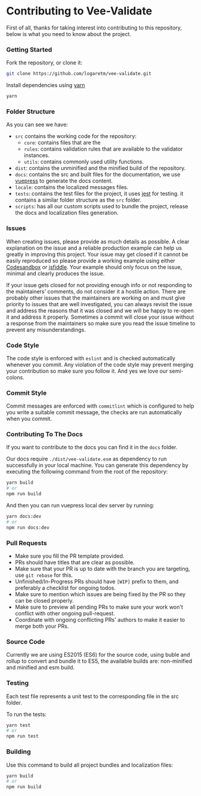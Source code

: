 # Contributing to Vee-Validate

First of all, thanks for taking interest into contributing to this repository, below is what you need to know about the project.

### Getting Started

Fork the repository, or clone it:

```bash
git clone https://github.com/logaretm/vee-validate.git
```

Install dependencies using [yarn](https://yarnpkg.com)

```bash
yarn
```

### Folder Structure

As you can see we have:

- `src` contains the working code for the repository:
  - `core`: contains files that are the
  - `rules`: contains validation rules that are available to the validator instances.
  - `utils`: contains commonly used utility functions.
- `dist`: contains the unminified and the minified build of the repository.
- `docs`: contains the src and built files for the documentation, we use [vuepress](https://vuepress.vuejs.org/) to generate the docs content.
- `locale`: contains the localized messages files.
- `tests`: contains the test files for the project, it uses [jest](https://github.com/facebook/jest) for testing. it contains a similar folder structure as the `src` folder.
- `scripts`: has all our custom scripts used to bundle the project, release the docs and localization files generation.

### Issues

When creating issues, please provide as much details as possible. A clear explanation on the issue and a reliable production example can help us greatly in improving this project. Your issue may get closed if it cannot be easily reproduced so please provide a working example using either [Codesandbox](https://codesandbox.io/) or [jsfiddle](https://jsfiddle.net/). Your example should only focus on the issue, minimal and clearly produces the issue.

If your issue gets closed for not providing enough info or not responding to the maintainers' comments, do not consider it a hostile action. There are probably other issues that the maintainers are working on and must give priority to issues that are well investigated, you can always revisit the issue and address the reasons that it was closed and we will be happy to re-open it and address it properly. Sometimes a commit will close your issue without a response from the maintainers so make sure you read the issue timeline to prevent any misunderstandings.

### Code Style

The code style is enforced with `eslint` and is checked automatically whenever you commit. Any violation of the code style may prevent merging your contribution so make sure you follow it. And yes we love our semi-colons.

### Commit Style

Commit messages are enforced with `commitlint` which is configured to help you write a suitable commit message, the checks are run automatically when you commit.

### Contributing To The Docs

If you want to contribute to the docs you can find it in the `docs` folder.

Our docs require `./dist/vee-validate.esm` as dependency to run successfully in your local machine. You can generate this dependency by executing the following command from the root of the repository:

```bash
yarn build
# or
npm run build
```

And then you can run vuepress local dev server by running:

```bash
yarn docs:dev
# or
npm run docs:dev
```

### Pull Requests

- Make sure you fill the PR template provided.
- PRs should have titles that are clear as possible.
- Make sure that your PR is up to date with the branch you are targeting, use `git rebase` for this.
- Unfinished/In-Progress PRs should have `[WIP]` prefix to them, and preferably a checklist for ongoing todos.
- Make sure to mention which issues are being fixed by the PR so they can be closed properly.
- Make sure to preview all pending PRs to make sure your work won't conflict with other ongoing pull-request.
- Coordinate with ongoing conflicting PRs' authors to make it easier to merge both your PRs.

### Source Code

Currently we are using ES2015 (ES6) for the source code, using buble and rollup to convert and bundle it to ES5, the available builds are: non-minified and minified and esm build.

### Testing

Each test file represents a unit test to the corresponding file in the src folder.

To run the tests:

```bash
yarn test
# or
npm run test
```

### Building

Use this command to build all project bundles and localization files:

```bash
yarn build
# or
npm run build
```
